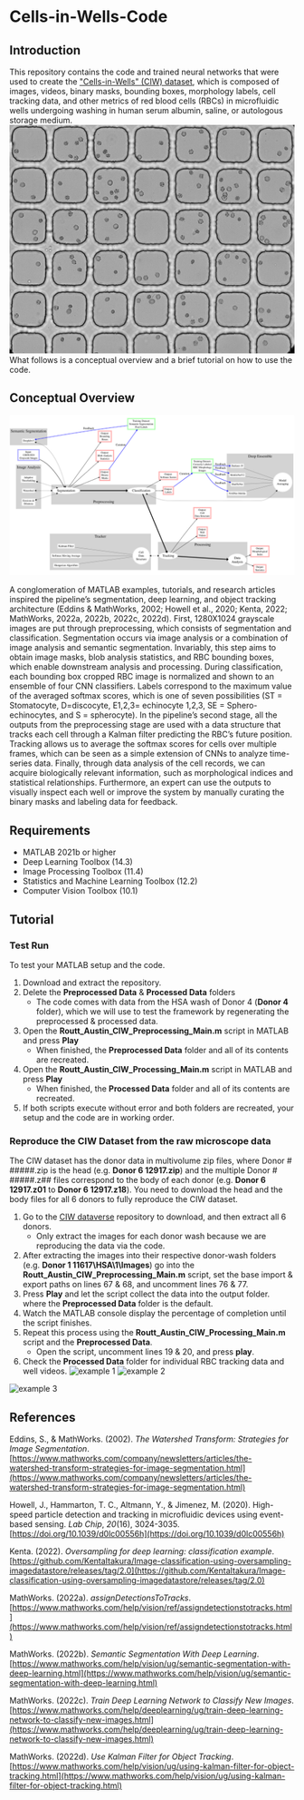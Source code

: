 ﻿# Cells-in-Wells-Code

## Introduction
This repository contains the code and trained neural networks that were used to create the ["Cells-in-Wells" (CIW) dataset](https://doi.org/10.18738/T8/PSQKWF), which is composed of images, videos, binary masks, bounding boxes, morphology labels, cell tracking data, and other metrics of red blood cells (RBCs) in microfluidic wells undergoing washing in human serum albumin, saline, or autologous storage medium.  
![RBCs in wells](https://github.com/BloodML/Cells-in-Wells-Code/blob/main/Donor%204/HSA/1/image_000001.png?raw=true)
What follows is a conceptual overview and a brief tutorial on how to use the code.

## Conceptual Overview
![The pipeline.](https://raw.githubusercontent.com/BloodML/Cells-in-Wells-Code/main/WorkflowDiagram.svg)



A conglomeration of MATLAB examples, tutorials, and research articles inspired the pipeline’s segmentation, deep learning, and object tracking architecture (Eddins & MathWorks, 2002; Howell et al., 2020; Kenta, 2022; MathWorks, 2022a, 2022b, 2022c, 2022d). First, 1280X1024 grayscale images are put through preprocessing, which consists of segmentation and classification. Segmentation occurs via image analysis or a combination of image analysis and semantic segmentation. Invariably, this step aims to obtain image masks, blob analysis statistics, and RBC bounding boxes, which enable downstream analysis and processing. During classification, each bounding box cropped RBC image is normalized and shown to an ensemble of four CNN classifiers. Labels correspond to the maximum value of the averaged softmax scores, which is one of seven possibilities (ST = Stomatocyte, D=discocyte, E1,2,3= echinocyte 1,2,3, SE = Sphero-echinocytes, and S = spherocyte). In the pipeline’s second stage, all the outputs from the preprocessing stage are used with a data structure that tracks each cell through a Kalman filter predicting the RBC’s future position. Tracking allows us to average the softmax scores for cells over multiple frames, which can be seen as a simple extension of CNNs to analyze time-series data. Finally, through data analysis of the cell records, we can acquire biologically relevant information, such as morphological indices and statistical relationships. Furthermore, an expert can use the outputs to visually inspect each well or improve the system by manually curating the binary masks and labeling data for feedback.

## Requirements
- MATLAB 2021b or higher
- Deep Learning Toolbox (14.3)
- Image Processing Toolbox (11.4) 
- Statistics and Machine Learning Toolbox (12.2)
- Computer Vision Toolbox (10.1)

## Tutorial
### Test Run
To test your MATLAB setup and the code. 
1. Download and extract the repository.
2. Delete the **Preprocessed Data** & **Processed Data** folders
	- The code comes with data from the HSA wash of Donor 4 (**Donor 4** folder), which we will use to test the framework by regenerating the preprocessed & processed data.
3. Open the **Routt_Austin_CIW_Preprocessing_Main.m** script in MATLAB and press **Play**
	- When finished, the **Preprocessed Data**  folder and all of its contents are recreated.
4. Open the **Routt_Austin_CIW_Processing_Main.m** script in MATLAB and press **Play**
	- When finished, the **Processed Data**  folder and all of its contents are recreated.
5. If both scripts execute without error and both folders are recreated, your setup and the code are in working order.

### Reproduce the CIW Dataset from the raw microscope data
The CIW dataset has the donor data in multivolume zip files, where Donor # #####.zip is the head (e.g. **Donor 6 12917.zip**) and the multiple Donor # #####.z## files correspond to the body of each donor (e.g. **Donor 6 12917.z01** to **Donor 6 12917.z18**). You need to download the head and the body files for all 6 donors to fully reproduce the CIW dataset.
1. Go to the [CIW dataverse](https://doi.org/10.18738/T8/PSQKWF) repository to download, and then extract all 6 donors. 
	- Only extract the images for each donor wash because we are reproducing the data via the code. 
2. After extracting the images into their respective donor-wash folders (e.g. **Donor 1 11617\HSA\1\Images**) go into the **Routt_Austin_CIW_Preprocessing_Main.m** script, set the base import & export paths on lines  67 & 68, and uncomment lines 76 & 77. 
3. Press **Play** and let the script collect the data into the output folder. where the **Preprocessed Data** folder is the default.
4.  Watch the MATLAB console display the percentage of completion until the script finishes.
5. Repeat this process using the **Routt_Austin_CIW_Processing_Main.m** script and the **Preprocessed Data**. 
	- Open the script, uncomment lines 19 & 20, and press **play**.
6. Check the **Processed Data** folder for individual RBC tracking data and well videos.
![example 1](https://github.com/BloodML/Cells-in-Wells-Code/blob/main/SupFig15.gif?raw=true)
![example 2](https://github.com/BloodML/Cells-in-Wells-Code/blob/main/SupFig16.gif?raw=true)

![example 3](https://github.com/BloodML/Cells-in-Wells-Code/blob/main/SupFig17.gif?raw=true)

## References

Eddins, S., & MathWorks. (2002). _The Watershed Transform: Strategies for Image Segmentation_. [https://www.mathworks.com/company/newsletters/articles/the-watershed-transform-strategies-for-image-segmentation.html](https://www.mathworks.com/company/newsletters/articles/the-watershed-transform-strategies-for-image-segmentation.html)

 Howell, J., Hammarton, T. C., Altmann, Y., & Jimenez, M. (2020). High-speed particle detection and tracking in microfluidic devices using event-based sensing. _Lab Chip_, _20_(16), 3024-3035. [https://doi.org/10.1039/d0lc00556h](https://doi.org/10.1039/d0lc00556h)

Kenta. (2022). _Oversampling for deep learning: classification example_. [https://github.com/KentaItakura/Image-classification-using-oversampling-imagedatastore/releases/tag/2.0](https://github.com/KentaItakura/Image-classification-using-oversampling-imagedatastore/releases/tag/2.0)

MathWorks. (2022a). _assignDetectionsToTracks_. [https://www.mathworks.com/help/vision/ref/assigndetectionstotracks.html](https://www.mathworks.com/help/vision/ref/assigndetectionstotracks.html)

MathWorks. (2022b). _Semantic Segmentation With Deep Learning_. [https://www.mathworks.com/help/vision/ug/semantic-segmentation-with-deep-learning.html](https://www.mathworks.com/help/vision/ug/semantic-segmentation-with-deep-learning.html)

MathWorks. (2022c). _Train Deep Learning Network to Classify New Images_. [https://www.mathworks.com/help/deeplearning/ug/train-deep-learning-network-to-classify-new-images.html](https://www.mathworks.com/help/deeplearning/ug/train-deep-learning-network-to-classify-new-images.html)

MathWorks. (2022d). _Use Kalman Filter for Object Tracking_. [https://www.mathworks.com/help/vision/ug/using-kalman-filter-for-object-tracking.html](https://www.mathworks.com/help/vision/ug/using-kalman-filter-for-object-tracking.html)


